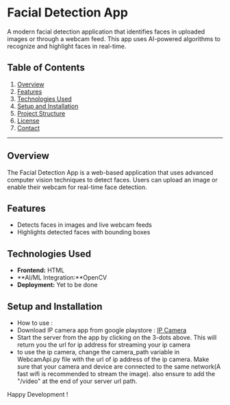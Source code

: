 # Facial Detection App

A modern facial detection application that identifies faces in uploaded images or through a webcam feed. This app uses AI-powered algorithms to recognize and highlight faces in real-time.

## Table of Contents

1. [Overview](#overview)
2. [Features](#features)
3. [Technologies Used](#technologies-used)
4. [Setup and Installation](#setup-and-installation)
5. [Project Structure](#project-structure)
6. [License](#license)
7. [Contact](#contact)

---

## Overview

The Facial Detection App is a web-based application that uses advanced computer vision techniques to detect faces. Users can upload an image or enable their webcam for real-time face detection.

## Features

- Detects faces in images and live webcam feeds
- Highlights detected faces with bounding boxes

## Technologies Used

- **Frontend:** HTML
- **AI/ML Integration:**OpenCV
- **Deployment:** Yet to be done

## Setup and Installation

- How to use :
- Download IP camera app from google playstore : [IP Camera](https://play.google.com/store/apps/details?id=com.pas.webcam&hl=en_IN)
- Start the server from the app by clicking on the 3-dots above. This will return you the url for ip address for streaming your ip camera
- to use the ip camera, change the camera_path variable in WebcamApi.py file with the url of ip address of the ip camera. Make sure that your camera and device are connected to the same network(A fast wifi is recommended to stream the image). also ensure to add the "/video" at the end of your server url path.

Happy Development !
